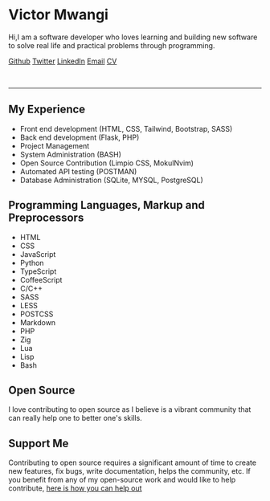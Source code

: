 # Victor Mwangi

Hi,I am a software developer who loves learning and building new software to solve real life and practical problems through programming.

<a href="https://github.com">Github</a>
<a href="https://github.com">Twitter</a>
<a href="https://github.com">LinkedIn</a>
<a href="https://github.com">Email</a>
<a href="https://github.com">CV</a>

<br>

<hr>

## My Experience

- Front end development (HTML, CSS, Tailwind, Bootstrap, SASS)
- Back end development (Flask, PHP)
- Project Management
- System Administration (BASH)
- Open Source Contribution (Limpio CSS, MokulNvim)
- Automated API testing (POSTMAN)
- Database Administration (SQLite, MYSQL, PostgreSQL)

## Programming Languages, Markup and Preprocessors

- HTML
- CSS
- JavaScript
- Python
- TypeScript
- CoffeeScript
- C/C++
- SASS
- LESS
- POSTCSS
- Markdown
- PHP
- Zig
- Lua
- Lisp
- Bash

## Open Source

I love contributing to open source as I believe is a vibrant community that can really help one to better one's skills.

## Support Me

Contributing to open source requires a significant amount of time to create new features, fix bugs, write documentation, helps the community, etc. If you benefit from any of my open-source work and would like to help contribute, <a href="https://">here is how you can help out</a>
